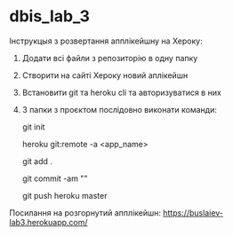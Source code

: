 # dbis_lab_3

Інструкцыя з розвертання апплікейшну на Хероку:

1. Додати всі файли з репозиторію в одну папку
2. Створити на сайті Хероку новий аплікейшн
3. Встановити git та heroku cli та авторизуватися в них
4. З папки з проєктом послідовно виконати команди:
   
   git init
   
   heroku git:remote -a <app_name>
  
   git add .
   
   git commit -am "<message>"
   
   git push heroku master
 

Посилання на розгорнутий апплікейшн:
https://buslaiev-lab3.herokuapp.com/

